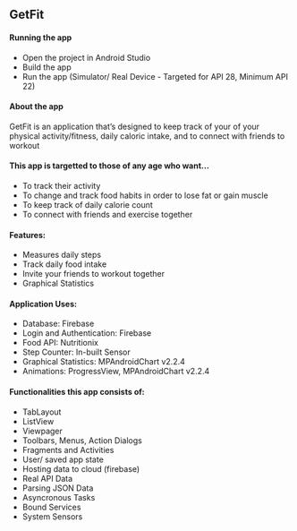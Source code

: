 ## GetFit

#### Running the app
- Open the project in Android Studio
- Build the app
- Run the app (Simulator/ Real Device - Targeted for API 28, Minimum API 22)

#### About the app
GetFit is an application that’s designed to keep track of your of your physical activity/fitness, daily caloric intake, and to connect with friends to workout

#### This app is targetted to those of any age who want...

- To track their activity
- To change and track food habits in order to lose fat or gain muscle
- To keep track of daily calorie count
- To connect with friends and exercise together 

#### Features:
- Measures daily steps
- Track daily food intake
- Invite your friends to workout together
- Graphical Statistics

#### Application Uses:
- Database: Firebase
- Login and Authentication: Firebase
- Food API: Nutritionix
- Step Counter: In-built Sensor
- Graphical Statistics: MPAndroidChart v2.2.4
- Animations: ProgressView, MPAndroidChart v2.2.4

#### Functionalities this app consists of:
- TabLayout
- ListView
- Viewpager
- Toolbars, Menus, Action Dialogs
- Fragments and Activities
- User/ saved app state
- Hosting data to cloud (firebase)
- Real API Data
- Parsing JSON Data
- Asyncronous Tasks
- Bound Services
- System Sensors
